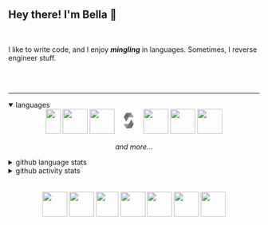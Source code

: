 ## Hey there! I'm Bella 👋

<br/>

I like to write code, and I enjoy ***mingling*** in languages. Sometimes, I reverse engineer stuff.

<br/>
<br/>

<hr />

<!--- thanks to @fuwn for showing me that this feature is a thing :o  <3 --->
<details open>
<summary>languages</summary>
<div align="center">
<img src="https://logos-download.com/wp-content/uploads/2016/10/Java_logo.png" width="30" height="50"/>
<img src="https://sdtimes.com/wp-content/uploads/2018/03/cpppp.png" width="50" height="50"/>
<img src="https://raw.githubusercontent.com/odb/official-bash-logo/master/assets/Logos/Icons/PNG/512x512.png" width="50" height="50"/>
<img src="./sol.png" width="50" height="50" />
<img src="https://www.vectorlogo.zone/logos/reactjs/reactjs-icon.svg" width="50" height="50"/>
<img src="https://external-content.duckduckgo.com/iu/?u=https%3A%2F%2Fcoryrylan.com%2Fassets%2Fimages%2Fposts%2Ftypes%2Ftypescript.png&f=1&nofb=1" width="50" height="50" />
<img src="https://external-content.duckduckgo.com/iu/?u=https%3A%2F%2Fcamo.githubusercontent.com%2F98ed65187a84ecf897273d9fa18118ce45845057%2F68747470733a2f2f7261772e6769746875622e636f6d2f676f6c616e672d73616d706c65732f676f706865722d766563746f722f6d61737465722f676f706865722e706e67&f=1&nofb=1" width="50" height="50"/>
  
<p><em>and more...</em></p>
</div>
</details>

<details closed>
<summary>github language stats</summary>
<div align="center">
<img src="https://github-readme-stats.vercel.app/api/top-langs/?username=bfu4&langs_count=8&hide=html,javascript&layout=compact&theme=gotham&show_icons=true&hide_title=true"/>
</div>
</details>

<details closed>
<summary>github activity stats</summary>
<div align="center">
<img src="https://github-readme-stats.vercel.app/api?username=bfu4&show_icons=true&theme=gotham&hide_title=true"/>
</div>
</details>
<br>
<br>

<div align="center">
<!--- in -->
<a href="https://https://www.linkedin.com/in/bella-fusari"><img src="https://archive.sleeepy.ninja/linkedin.png" width="50" height="50"/></a>
<!--- soundcloud -->
<a href="https://soundcloud.com/bellafusari" style="text-decoration: none;"><img src="https://archive.sleeepy.ninja/sc.png" width="50" height="50" /></a>
<!--- htb -->
<a href="https://www.hackthebox.eu/home/users/profile/474489" target="_blank" style="text-decoration: none;"><img src="https://www.hackthebox.eu/images/Cube-Icon-RGB-1024.png" width="45" height="50" /></a>
<!--- ether docs-->
<a href="https://archive.sleeepy.ninja/docs/eth" target="_blank" style="text-decoration: none;"><img src="https://ethereum.org/icons/icon-96x96.png?v=8b512faa8d4a0b019c123a771b6622aa" width="50" height="50" /></a>
<!--- website -->
<a href="https://archive.sleeepy.ninja" target="_blank" style="text-decoration: none;"><img src="https://archive.sleeepy.ninja/favicon.ico" width="50" height="50"/></a>
<!--- twitter -->
<a href="https://twitter.com/bellafusari1" target="_blank" style="text-decoration: none;"><img src="https://archive.sleeepy.ninja/twitter-grn.png" width="50" height="50" /></a>
<a href="https://dsc.bio/neemy" target="_blank" style="text-decoration: none;"><img src="https://archive.sleeepy.ninja/dscgrn.png" width="50" height="50"/></a>
</div>
